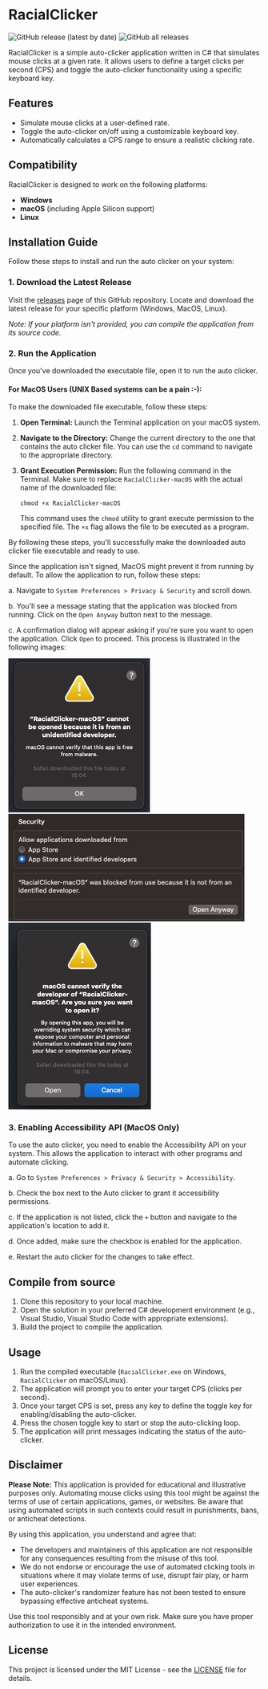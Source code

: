 # RacialClicker

![GitHub release (latest by date)](https://img.shields.io/github/v/release/RacialGamer/AutoClicker-Cpvp?style=plastic)
![GitHub all releases](https://img.shields.io/github/downloads/RacialGamer/AutoClicker-Cpvp/total?style=plastic)

RacialClicker is a simple auto-clicker application written in C# that simulates mouse clicks at a given rate. It allows
users to define a target clicks per second (CPS) and toggle the auto-clicker functionality using a specific keyboard
key.

## Features

- Simulate mouse clicks at a user-defined rate.
- Toggle the auto-clicker on/off using a customizable keyboard key.
- Automatically calculates a CPS range to ensure a realistic clicking rate.

## Compatibility

RacialClicker is designed to work on the following platforms:

- **Windows**
- **macOS** (including Apple Silicon support)
- **Linux**

## Installation Guide

Follow these steps to install and run the auto clicker on your system:

### 1. Download the Latest Release

Visit the [releases](https://github.com/RacialGamer/AutoClicker-Cpvp/releases) page of this GitHub
repository. Locate and download the latest release for your specific platform (Windows, MacOS, Linux).

*Note: If your platform isn't provided, you can compile the application from its source code.*

### 2. Run the Application

Once you've downloaded the executable file, open it to run the auto clicker.

#### For MacOS Users (UNIX Based systems can be a pain :-):

To make the downloaded file executable, follow these steps:

1. **Open Terminal:** Launch the Terminal application on your macOS system.

2. **Navigate to the Directory:** Change the current directory to the one that contains the auto clicker file. You can
   use the `cd` command to navigate to the appropriate directory.

3. **Grant Execution Permission:** Run the following command in the Terminal. Make sure to replace `RacialClicker-macOS`
   with the actual name of the downloaded file:

   ```shell
   chmod +x RacialClicker-macOS
   ```

   This command uses the `chmod` utility to grant execute permission to the specified file. The `+x` flag allows the
   file to be executed as a program.

By following these steps, you'll successfully make the downloaded auto clicker file executable and ready to use.

Since the application isn't signed, MacOS might prevent it from running by default. To allow the application to run,
follow these steps:

a. Navigate to `System Preferences > Privacy & Security` and scroll down.

b. You'll see a message stating that the application was blocked from running. Click on the `Open Anyway` button next to
the message.

c. A confirmation dialog will appear asking if you're sure you want to open the application. Click `Open` to proceed.
This process is illustrated in the following images:

![MacOS Security](docs/MacOS-Security-Pictures/img.png)
![MacOS Security Warning](docs/MacOS-Security-Pictures/img_1.png)
![MacOS Security Confirmation](docs/MacOS-Security-Pictures/img_2.png)

### 3. Enabling Accessibility API (MacOS Only)

To use the auto clicker, you need to enable the Accessibility API on your system. This allows the application to
interact with other programs and automate clicking.

a. Go to `System Preferences > Privacy & Security > Accessibility`.

b. Check the box next to the Auto clicker to grant it accessibility permissions.

c. If the application is not listed, click the `+` button and navigate to the application's location to add it.

d. Once added, make sure the checkbox is enabled for the application.

e. Restart the auto clicker for the changes to take effect.

## Compile from source

1. Clone this repository to your local machine.
2. Open the solution in your preferred C# development environment (e.g., Visual Studio, Visual Studio Code with
   appropriate extensions).
3. Build the project to compile the application.

## Usage

1. Run the compiled executable (`RacialClicker.exe` on Windows, `RacialClicker` on macOS/Linux).
2. The application will prompt you to enter your target CPS (clicks per second).
3. Once your target CPS is set, press any key to define the toggle key for enabling/disabling the auto-clicker.
4. Press the chosen toggle key to start or stop the auto-clicking loop.
5. The application will print messages indicating the status of the auto-clicker.

## Disclaimer

**Please Note:** This application is provided for educational and illustrative purposes only. Automating mouse clicks
using this tool might be against the terms of use of certain applications, games, or websites. Be aware that using
automated scripts in such contexts could result in punishments, bans, or anticheat detections.

By using this application, you understand and agree that:

- The developers and maintainers of this application are not responsible for any consequences resulting from the misuse
  of this tool.
- We do not endorse or encourage the use of automated clicking tools in situations where it may violate terms of use,
  disrupt fair play, or harm user experiences.
- The auto-clicker's randomizer feature has not been tested to ensure bypassing effective anticheat systems.

Use this tool responsibly and at your own risk. Make sure you have proper authorization to use it in the intended
environment.

## License

This project is licensed under the MIT License - see the [LICENSE](LICENSE) file for details.